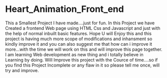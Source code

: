 # Heart_Animation_Front_end
This a Smallest Project I have made....just for fun.
In this Project we have Created a frontend Web page using HTML Css and Javascript and just with the help of normal inbuilt basic features.
Hope U will Enjoy this and this project is having much more scope of modifications and inhansment so kindly improve it and you can also suggest me that how can i improve it more...with the time we will work on this and will improve this page together.
I am learning Web development as new thing and i totally believe in Learning by doing.
Will Improve this project with the Cource of time....so if you find this Project Incomplete or any flaw in it so please tell me once, will try and improve.

